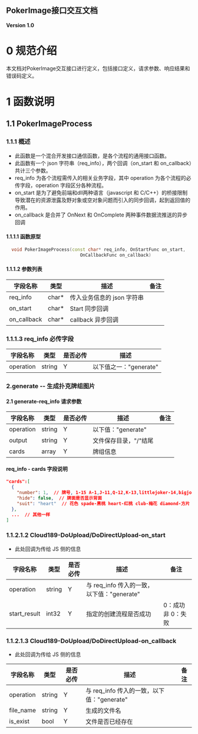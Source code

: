 ## PokerImage接口交互文档

**Version 1.0**

# 0 规范介绍

本文档对PokerImage交互接口进行定义，包括接口定义，请求参数、响应结果和错误码定义。

# 1 函数说明

## 1.1 PokerImageProcess

### 1.1.1 概述

* 此函数是一个混合开发接口通信函数，是各个流程的通用接口函数。
* 此函数有一个 json 字符串（req_info），两个回调（on_start 和 on_callback）共计三个参数。
* req_info 为各个流程需传入的相关业务字段，其中 operation 为各个流程的必传字段，operation 字段区分各种流程。
* on_start 是为了避免前端和dll两种语言（javascript 和 C/C++）的桥接限制导致潜在的资源泄露及野对象或空对象问题而引入的同步回调，起到返回值的作用。
* on_callback 是合并了 OnNext 和 OnComplete 两种事件数据流推送的异步回调

#### 1.1.1.1 函数原型

```cpp
  void PokerImageProcess(const char* req_info, OnStartFunc on_start,
                            OnCallbackFunc on_callback)
```

#### 1.1.1.2 参数列表

| **字段名称** | **类型** | **描述**             | **备注** |
| ------------------ | -------------- | -------------------------- | -------------- |
| req_info       | char*          | 传入业务信息的 json 字符串 |                |
| on_start           | char*          | Start 同步回调             |                |
| on_callback        | char*          | callback 异步回调          |                |

### 1.1.1.3 req_info 必传字段

| **字段名称** | **类型** | **是否必传** | **描述** |
| ------------------ | -------------- | ------------------ | --------------------------------------------------------------------------------------------------------------------------------------------------------------------------------------------------------------------------------------------------------------------------- |
| operation          | string         | Y                  | 以下值之一："generate" |


### 2.generate -- 生成扑克牌组图片
#### 2.1 generate-req_info 请求参数

| **字段名称** | **类型** | **是否必传** | **描述**                                                          | **备注** |
| ------------------ | -------------- | ------------------ | ----------------------------------------------------------------------- | -------------- |
| operation          | string         | Y                  | 以下值："generate"                                                      |                |
| output | string | Y | 文件保存目录，"/"结尾 |
| cards | array | Y | 牌组信息 |

#### req_info - cards 字段说明

```json
"cards":[
  {
    "number": 1,  // 牌号, 1-15 A-1,J-11,Q-12,K-13,littlejoker-14,bigjoker-15
    "hide": false,  // 牌面是否显示背面
    "suit": "heart"  // 花色 spade-黑桃 heart-红桃 club-梅花 diamond-方片
  },
  ...  // 其他一样
]
```

### 1.1.2.1.2 Cloud189-DoUpload/DoDirectUpload-on_start

* 此处回调为传给 JS 侧的信息

| **字段名称** | **类型** | **是否必传** | **描述**                              | **备注**                                      |
| ------------------ | -------------- | ------------------ | ------------------------------------------- | --------------------------------------------------- |
| operation          | string         | Y                  | 与 req_info 传入的一致，以下值："generate" |                                                     |
| start_result       | int32          | Y                  | 指定的创建流程是否成功                      | 0：成功   非 0：失败 |

### 1.1.2.1.3 Cloud189-DoUpload/DoDirectUpload-on_callback

* 此处回调为传给 JS 侧的信息

| **字段名称** | **类型** | **是否必传** | **描述**                                                                                                               | **备注**                                                                                                                                                   |
| ------------------ | -------------- | ------------------ | ---------------------------------------------------------------------------------------------------------------------------- | ---------------------------------------------------------------------------------------------------------------------------------------------------------------- |
| operation          | string         | Y                  | 与 req_info 传入的一致，以下值："generate"                                                                                                        |                                                                                                                                                                  |
| file_name          | string         | Y                  | 生成的文件名                                                                                                        |                                                                                                                                                                  |
| is_exist          | bool         | Y                  | 文件是否已经存在                                                                                                        |                                                                                                                                                                  |
